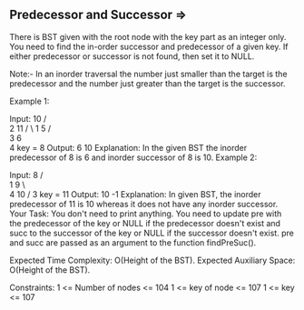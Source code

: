 Predecessor and Successor  =>
------------------------- 


There is BST given with the root node with the key part as an integer only. You need to find the in-order successor and predecessor of a given key. If either predecessor or successor is not found, then set it to NULL.

Note:- In an inorder traversal the number just smaller than the target is the predecessor and the number just greater than the target is the successor. 

Example 1:

Input:
        10
      /   \
     2    11
   /  \ 
  1    5
      /  \
     3    6
      \
       4
key = 8
Output: 
6 10
Explanation: 
In the given BST the inorder predecessor of 8 is 6 and inorder successor of 8 is 10.
Example 2:

Input:
      8
    /   \
   1     9
    \     \
     4    10
    /
   3
key = 11
Output: 
10 -1
Explanation: 
In given BST, the inorder predecessor of 11 is 10 whereas it does not have any inorder successor.
Your Task: You don't need to print anything. You need to update pre with the predecessor of the key or NULL if the predecessor doesn't exist and succ to the successor of the key or NULL if the successor doesn't exist. pre and succ are passed as an argument to the function findPreSuc(). 

Expected Time Complexity: O(Height of the BST).
Expected Auxiliary Space: O(Height of the BST).

Constraints: 
1 <= Number of nodes <= 104
1 <= key of node <= 107
1 <= key <= 107
